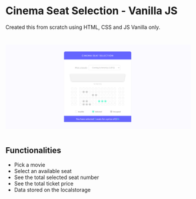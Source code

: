 <h1>Cinema Seat Selection - Vanilla JS</h1>
<p>Created this from scratch using HTML, CSS and JS Vanilla only.</p>
<h1 />

![alt text](https://github.com/TomLaz/cinema_seat_selection-vanilla_js/blob/main/public/example.png)
<h1 />
 
 <h2>Functionalities</h2>
<ul>
<li>Pick a movie</li>
<li>Select an available seat</li>
<li>See the total selected seat number</li>
<li>See the total ticket price</li>
<li>Data stored on the localstorage</li>
</ul>
